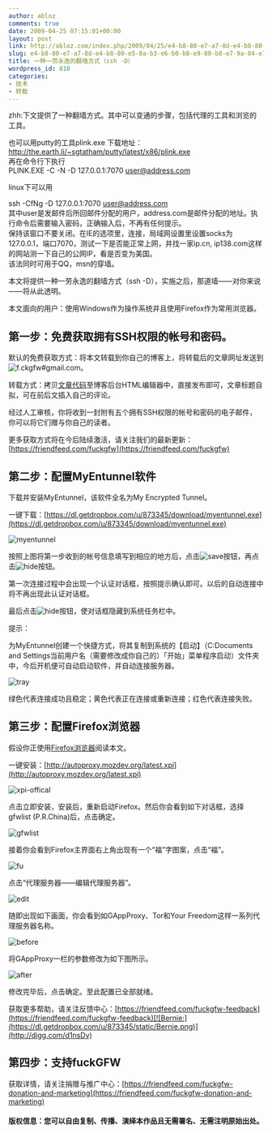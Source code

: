 ```yaml
---
author: abloz
comments: true
date: 2009-04-25 07:15:01+00:00
layout: post
link: http://abloz.com/index.php/2009/04/25/e4-b8-80-e7-a7-8d-e4-b8-80-e5-8a-b3-e6-b0-b8-e9-80-b8-e7-9a-84-e7-bf-bb-e5-a2-99-e6-96-b9-e5-bc-8f-ef-bc-88ssh-d-ef-bc-89/
slug: e4-b8-80-e7-a7-8d-e4-b8-80-e5-8a-b3-e6-b0-b8-e9-80-b8-e7-9a-84-e7-bf-bb-e5-a2-99-e6-96-b9-e5-bc-8f-ef-bc-88ssh-d-ef-bc-89
title: 一种一劳永逸的翻墙方式（ssh -D）
wordpress_id: 810
categories:
- 技术
- 转载
---
```


zhh:下文提供了一种翻墙方式。其中可以变通的步骤，包括代理的工具和浏览的工具。


也可以用putty的工具plink.exe 下载地址：  
http://the.earth.li/~sgtatham/putty/latest/x86/plink.exe  
再在命令行下执行   
PLINK.EXE -C -N -D 127.0.0.1:7070 [user@address.com](mailto:user@address.com)




linux下可以用




ssh -CfNg -D 127.0.0.1:7070 [user@address.com](mailto:user@address.com)  
其中user是发邮件后所回邮件分配的用户，address.com是邮件分配的地址。执行命令后需要输入密码，正确输入后，不再有任何提示。  
保持该窗口不要关闭。在IE的选项里，连接，局域网设置里设置socks为127.0.0.1，端口7070，测试一下是否能正常上网，并找一家ip.cn, ip138.com这样的网站测一下自己的公网IP，看是否变为美国。  
该法同时可用于QQ，msn的穿墙。




本文将提供一种一劳永逸的翻墙方式（ssh -D），实施之后，那道墙——对你来说——将从此透明。


本文面向的用户：使用Windows作为操作系统并且使用Firefox作为常用浏览器。


## 第一步：免费获取拥有SSH权限的帐号和密码。




默认的免费获取方式：将本文转载到你自己的博客上，将转载后的文章网址发送到![f.ckgfw#gmail.com](http://photos.smugmug.com/photos/497999637_nw25h-O.png)。


转载方式：拷贝[文章代码](https://dl.getdropbox.com/u/873345/static/embed.txt)至博客后台HTML编辑器中，直接发布即可，文章标题自拟，可在前后文插入自己的评论。


经过人工审核，你将收到一封附有五个拥有SSH权限的帐号和密码的电子邮件，你可以将它们赠与你自己的读者。


更多获取方式将在今后陆续激活，请关注我们的最新更新：[https://friendfeed.com/fuckgfw](https://friendfeed.com/fuckgfw)


## 第二步：配置MyEntunnel软件




下载并安装MyEntunnel，该软件全名为My Encrypted Tunnel。


一键下载：[https://dl.getdropbox.com/u/873345/download/myentunnel.exe](https://dl.getdropbox.com/u/873345/download/myentunnel.exe)


![myentunnel](http://photos.smugmug.com/photos/497956295_FRKXY-O.jpg)


按照上图将第一步收到的帐号信息填写到相应的地方后，点击![save](http://photos.smugmug.com/photos/497956305_GuUqV-O.jpg)按钮，再点击![hide](http://photos.smugmug.com/photos/497956257_vDBHg-O.jpg)按钮。


第一次连接过程中会出现一个认证对话框，按照提示确认即可。以后的自动连接中将不再出现此认证对话框。


最后点击![hide](http://photos.smugmug.com/photos/497956277_uqUyE-O.jpg)按钮，使对话框隐藏到系统任务栏中。


提示：


为MyEntunnel创建一个快捷方式，将其复制到系统的【启动】（C:Documents and Settings当前用户名（需要修改成你自己的）「开始」菜单程序启动）文件夹中，今后开机便可自动启动软件，并自动连接服务器。


![tray](http://photos.smugmug.com/photos/497956351_pNNkc-O.png)


绿色代表连接成功且稳定；黄色代表正在连接或重新连接；红色代表连接失败。


## 第三步：配置Firefox浏览器




假设你正使用[Firefox浏览器](http://www.mozilla.com/firefox)阅读本文。


一键安装：[http://autoproxy.mozdev.org/latest.xpi](http://autoproxy.mozdev.org/latest.xpi)


![xpi-offical](http://photos.smugmug.com/photos/498951512_XzxSh-O.png)


点击立即安装，安装后，重新启动Firefox。然后你会看到如下对话框，选择gfwlist (P.R.China)后，点击确定。


![gfwlist](http://photos.smugmug.com/photos/497956357_vmp9W-O.png)


接着你会看到Firefox主界面右上角出现有一个“福”字图案，点击“福”。


![fu](http://photos.smugmug.com/photos/497956204_t4d3L-O.png)


点击“代理服务器——编辑代理服务器”。


![edit](http://photos.smugmug.com/photos/497956317_yWwtL-O.png)


随即出现如下画面，你会看到如GAppProxy、Tor和Your Freedom这样一系列代理服务器名称。


![before](http://photos.smugmug.com/photos/497956227_jQby9-O.png)


将GAppProxy一栏的参数修改为如下图所示。


![after](http://photos.smugmug.com/photos/497956232_ttQRj-O.png)


修改完毕后，点击确定。至此配置已全部就绪。


获取更多帮助，请关注反馈中心：[https://friendfeed.com/fuckgfw-feedback](https://friendfeed.com/fuckgfw-feedback)[![Bernie:](https://dl.getdropbox.com/u/873345/static/Bernie.png)](http://digg.com/d1nsDv)


## 第四步：支持fuckGFW




获取详情，请关注捐赠与推广中心：[https://friendfeed.com/fuckgfw-donation-and-marketing](https://friendfeed.com/fuckgfw-donation-and-marketing)


#### 版权信息：您可以自由复制、传播、演绎本作品且无需署名、无需注明原始出处。
